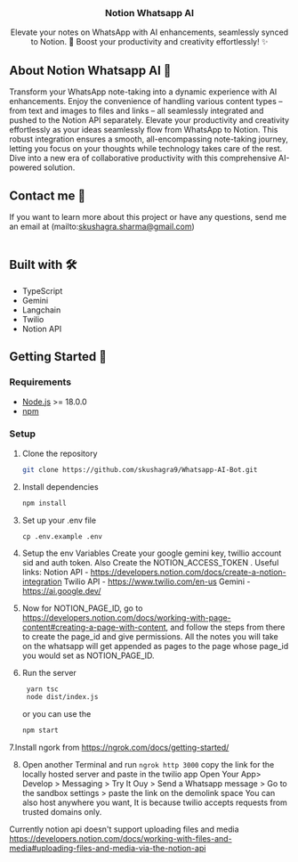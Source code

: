 <p align="center" style="margin-top: 120px">

  <h3 align="center">Notion Whatsapp AI </h3>

  <p align="center">
   Elevate your notes on WhatsApp with AI enhancements, seamlessly synced to Notion. 🚀 Boost your productivity and creativity effortlessly! ✨
</p>

## About Notion Whatsapp AI 🏓

Transform your WhatsApp note-taking into a dynamic experience with AI enhancements. 
Enjoy the convenience of handling various content types – from text and images to files and links – all seamlessly integrated and pushed to the Notion API separately. 
Elevate your productivity and creativity effortlessly as your ideas seamlessly flow from WhatsApp to Notion. 
This robust integration ensures a smooth, all-encompassing note-taking journey, letting you focus on your thoughts while technology takes care of the rest. 
Dive into a new era of collaborative productivity with this comprehensive AI-powered solution.

## Contact me 💌

If you want to learn more about this project or have any questions, send me an email at (mailto:skushagra.sharma@gmail.com)
<br/><br/>

## Built with 🛠️

- TypeScript
- Gemini
- Langchain
- Twilio
- Notion API


## Getting Started 🚀

### Requirements

- [Node.js](https://nodejs.org/en/) >= 18.0.0
- [npm](https://npm.io/) 

### Setup

1. Clone the repository

   ```sh
   git clone https://github.com/skushagra9/Whatsapp-AI-Bot.git
   ```

2. Install dependencies

   ```sh
   npm install
   ```

3. Set up your .env file

   `cp .env.example .env`

4. Setup the env Variables 
  Create your google gemini key, twillio account sid and auth token.
  Also Create the NOTION_ACCESS_TOKEN .
  Useful links:
  Notion API - https://developers.notion.com/docs/create-a-notion-integration
  Twilio API - https://www.twilio.com/en-us
  Gemini - https://ai.google.dev/

5. Now for NOTION_PAGE_ID, go to https://developers.notion.com/docs/working-with-page-content#creating-a-page-with-content,
   and follow the steps from there to create the page_id and give permissions.
   All the notes you will take on the whatsapp will get appended as pages to the page whose page_id you would set as NOTION_PAGE_ID.

6. Run the server
   ```sh
    yarn tsc
    node dist/index.js
   ```
    or you can use the
    ```sh
    npm start
   ```
7.Install ngork from https://ngrok.com/docs/getting-started/

8. Open another Terminal and run
   `ngrok http 3000`
    copy the link for the locally hosted server and paste in the twilio app 
    Open Your App> Develop > Messaging > Try It Ouy > Send a Whatsapp message > Go to the sandbox settings > paste the link on the demolink space
    You can also host anywhere you want, It is because twilio accepts requests from trusted domains only.



Currently notion api doesn't support uploading files and media
https://developers.notion.com/docs/working-with-files-and-media#uploading-files-and-media-via-the-notion-api
